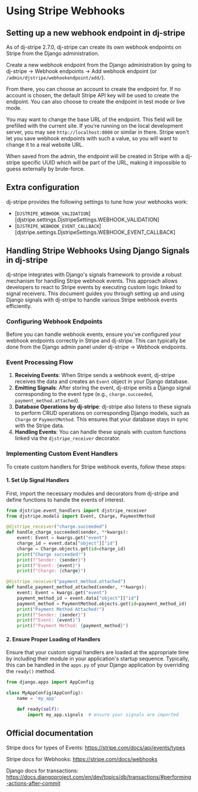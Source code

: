 # Using Stripe Webhooks

## Setting up a new webhook endpoint in dj-stripe

As of dj-stripe 2.7.0, dj-stripe can create its own webhook endpoints on Stripe from the
Django administration.

Create a new webhook endpoint from the Django administration by going to dj-stripe
-> Webhook endpoints -> Add webhook endpoint (or `/admin/djstripe/webhookendpoint/add/`).

From there, you can choose an account to create the endpoint for.
If no account is chosen, the default Stripe API key will be used to create the endpoint.
You can also choose to create the endpoint in test mode or live mode.

You may want to change the base URL of the endpoint. This field will be prefilled with
the current site. If you're running on the local development server, you may see
`http://localhost:8000` or similar in there. Stripe won't let you save webhook endpoints
with such a value, so you will want to change it to a real website URL.

When saved from the admin, the endpoint will be created in Stripe with a dj-stripe
specific UUID which will be part of the URL, making it impossible to guess externally
by brute-force.

## Extra configuration

dj-stripe provides the following settings to tune how your webhooks work:

- [`DJSTRIPE_WEBHOOK_VALIDATION`][djstripe.settings.DjstripeSettings.WEBHOOK_VALIDATION]
- [`DJSTRIPE_WEBHOOK_EVENT_CALLBACK`][djstripe.settings.DjstripeSettings.WEBHOOK_EVENT_CALLBACK]

## Handling Stripe Webhooks Using Django Signals in dj-stripe

dj-stripe integrates with Django's signals framework to provide a robust mechanism for handling Stripe webhook events. This approach allows developers to react to Stripe events by executing custom logic linked to signal receivers. This document guides you through setting up and using Django signals with dj-stripe to handle various Stripe webhook events efficiently.

### Configuring Webhook Endpoints

Before you can handle webhook events, ensure you've configured your webhook endpoints correctly in Stripe and dj-stripe. This can typically be done from the Django admin panel under dj-stripe -> Webhook endpoints.

### Event Processing Flow

1. **Receiving Events**: When Stripe sends a webhook event, dj-stripe receives the data and creates an `Event` object in your Django database.
2. **Emitting Signals**: After storing the event, dj-stripe emits a Django signal corresponding to the event type (e.g., `charge.succeeded`, `payment_method.attached`).
3. **Database Operations by dj-stripe**: dj-stripe also listens to these signals to perform CRUD operations on corresponding Django models, such as `Charge` or `PaymentMethod`. This ensures that your database stays in sync with the Stripe data.
4. **Handling Events**: You can handle these signals with custom functions linked via the `djstripe_receiver` decorator.

### Implementing Custom Event Handlers

To create custom handlers for Stripe webhook events, follow these steps:

#### 1. Set Up Signal Handlers

First, import the necessary modules and decorators from dj-stripe and define functions to handle the events of interest.

```python
from djstripe.event_handlers import djstripe_receiver
from djstripe.models import Event, Charge, PaymentMethod

@djstripe_receiver("charge.succeeded")
def handle_charge_succeeded(sender, **kwargs):
    event: Event = kwargs.get("event")
    charge_id = event.data["object"]["id"]
    charge = Charge.objects.get(id=charge_id)
    print("Charge succeeded!")
    print(f"Sender: {sender}")
    print(f"Event: {event}")
    print(f"Charge: {charge}")

@djstripe_receiver("payment_method.attached")
def handle_payment_method_attached(sender, **kwargs):
    event: Event = kwargs.get("event")
    payment_method_id = event.data["object"]["id"]
    payment_method = PaymentMethod.objects.get(id=payment_method_id)
    print("Payment Method Attached!")
    print(f"Sender: {sender}")
    print(f"Event: {event}")
    print(f"Payment Method: {payment_method}")
```

#### 2. Ensure Proper Loading of Handlers

Ensure that your custom signal handlers are loaded at the appropriate time by including their module in your application's startup sequence. Typically, this can be handled in the `apps.py` of your Django application by overriding the `ready()` method.

```python
from django.apps import AppConfig

class MyAppConfig(AppConfig):
    name = 'my_app'

    def ready(self):
        import my_app.signals  # ensure your signals are imported
```

## Official documentation

Stripe docs for types of Events:
https://stripe.com/docs/api/events/types

Stripe docs for Webhooks: https://stripe.com/docs/webhooks

Django docs for transactions:
https://docs.djangoproject.com/en/dev/topics/db/transactions/#performing-actions-after-commit
